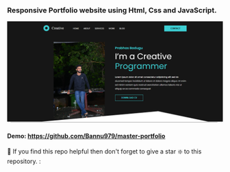 ### Responsive Portfolio website using Html, Css and JavaScript.


![alt text](images/view.png)

#### Demo: https://github.com/Bannu979/master-portfolio


🙏 If you find this repo helpful then don't forget to give a star ❇️  to this repository. :

